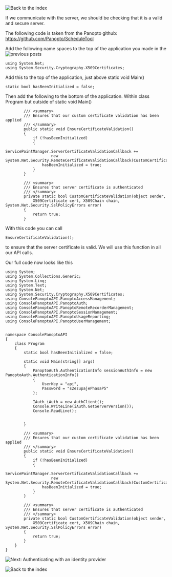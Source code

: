 ![Back to the index](../)

If we communicate with the server, we should be checking that it is a valid and secure server.

The following code is taken from the Panopto github: https://github.com/Panopto/ScheduleTool

Add the following name spaces to the top of the application you made in the ![previous posts](..)

```
using System.Net;
using System.Security.Cryptography.X509Certificates;
```

Add this to the top of the application, just above static void Main()

`static bool hasBeenInitialized = false;`

Then add the following to the bottom of the application. Within class Program but outside of static void Main()
```
        /// <summary>
        /// Ensures that our custom certificate validation has been applied
        /// </summary>
        public static void EnsureCertificateValidation()
        {
            if (!hasBeenInitialized)
            {
                ServicePointManager.ServerCertificateValidationCallback += 
                    new System.Net.Security.RemoteCertificateValidationCallback(CustomCertificateValidation);
                hasBeenInitialized = true;
            }
        }

        /// <summary>
        /// Ensures that server certificate is authenticated
        /// </summary>
        private static bool CustomCertificateValidation(object sender, 
            X509Certificate cert, X509Chain chain, System.Net.Security.SslPolicyErrors error)
        {
            return true;
        }
```

With this code you can call

`EnsureCertificateValidation();`

to ensure that the server certificate is valid. We will use this function in all our API calls.

Our full code now looks like this

```
using System;
using System.Collections.Generic;
using System.Linq;
using System.Text;
using System.Net;
using System.Security.Cryptography.X509Certificates;
using ConsolePanoptoAPI.PanoptoAccessManagement;
using ConsolePanoptoAPI.PanoptoAuth;
using ConsolePanoptoAPI.PanoptoRemoteRecorderManagement;
using ConsolePanoptoAPI.PanoptoSessionManagement;
using ConsolePanoptoAPI.PanoptoUsageReporting;
using ConsolePanoptoAPI.PanoptoUserManagement;


namespace ConsolePanoptoAPI
{
    class Program
    {
        static bool hasBeenInitialized = false;
        
        static void Main(string[] args)
        {
            PanoptoAuth.AuthenticationInfo sessionAuthInfo = new PanoptoAuth.AuthenticationInfo()
            {
                UserKey = "api",
                Password = "s2ezupajePhasaP5"
            };

            IAuth iAuth = new AuthClient();
            Console.WriteLine(iAuth.GetServerVersion());
            Console.ReadLine();


        }

        /// <summary>
        /// Ensures that our custom certificate validation has been applied
        /// </summary>
        public static void EnsureCertificateValidation()
        {
            if (!hasBeenInitialized)
            {
                ServicePointManager.ServerCertificateValidationCallback += 
                    new System.Net.Security.RemoteCertificateValidationCallback(CustomCertificateValidation);
                hasBeenInitialized = true;
            }
        }

        /// <summary>
        /// Ensures that server certificate is authenticated
        /// </summary>
        private static bool CustomCertificateValidation(object sender, 
            X509Certificate cert, X509Chain chain, System.Net.Security.SslPolicyErrors error)
        {
            return true;
        }
    }
}
```
![Next: Authenticating with an identity provider](../panopto-api-004-authenticating-with-an-identity-provider)

![Back to the index](../)

